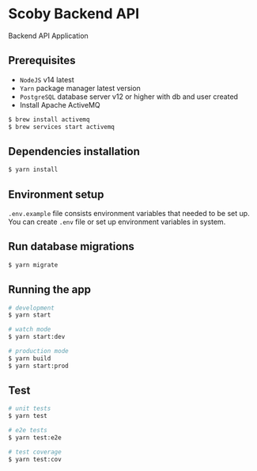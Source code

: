 # Scoby Backend API
Backend API Application

## Prerequisites

- `NodeJS` v14 latest
- `Yarn` package manager latest version
- `PostgreSQL` database server v12 or higher with db and user created
- Install Apache ActiveMQ
```bash
$ brew install activemq
$ brew services start activemq
```

## Dependencies installation

```bash
$ yarn install
```

## Environment setup

`.env.example` file consists environment variables that needed to be set up.
You can create `.env` file or set up environment variables in system.

## Run database migrations

```bash
$ yarn migrate
```

## Running the app

```bash
# development
$ yarn start

# watch mode
$ yarn start:dev

# production mode
$ yarn build
$ yarn start:prod
```

## Test

```bash
# unit tests
$ yarn test

# e2e tests
$ yarn test:e2e

# test coverage
$ yarn test:cov
```
